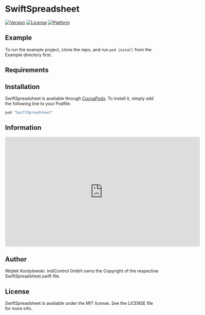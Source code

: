 # SwiftSpreadsheet

[![Version](https://img.shields.io/cocoapods/v/SwiftSpreadsheet.svg?style=flat)](http://cocoapods.org/pods/SwiftSpreadsheet)
[![License](https://img.shields.io/cocoapods/l/SwiftSpreadsheet.svg?style=flat)](http://cocoapods.org/pods/SwiftSpreadsheet)
[![Platform](https://img.shields.io/cocoapods/p/SwiftSpreadsheet.svg?style=flat)](http://cocoapods.org/pods/SwiftSpreadsheet)

## Example

To run the example project, clone the repo, and run `pod install` from the Example directory first.

## Requirements

## Installation

SwiftSpreadsheet is available through [CocoaPods](http://cocoapods.org). To install
it, simply add the following line to your Podfile:

```ruby
pod "SwiftSpreadsheet"
```
## Information

<iframe src='https://gfycat.com/ifr/SilentLightheartedAmmonite' frameborder='0' scrolling='no' width='640' height='360' allowfullscreen></iframe>

## Author

Wojtek Kordylewski. 
indiControl GmbH owns the Copyright of the respective SwiftSpreadsheet.swift file.

## License

SwiftSpreadsheet is available under the MIT license. See the LICENSE file for more info.
